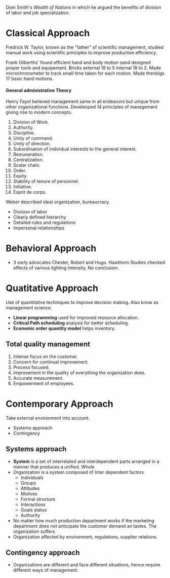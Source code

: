 Dom Smith's *Wealth of Nations* in which he argued the benefits of division of labor and job specialization.

# Classical Approach
Fredrick W. Taylor, known as the "father" of scientific management, studied manual work using scientific principles to improve production efficiency. 


Frank Gilberths' found efficient hand and body motion sand designed proper tools and equipement. Bricks external 18 to 5 internal 18 to 2. Made microchronometer to track small time taken for each motion. Made therbligs 17 basic hand motions.

#### General administrative Theory
Henry Fayol believed management same in all endeavors but unique from other organizational functions. Develeoped 14 principles of management giving rise to modern concepts.
1. Division of Work. 
2. Authority. 
3. Discipline. 
4. Unity of command. 
5. Unity of direction. 
6. Subordination of individual interests to the general interest. 
7. Remuneration. 
8. Centralization. 
9. Scalar chain. 
10. Order. 
11. Equity. 
12. Stability of tenure of personnel. 
13. Initiative. 
14. Esprit de corps. 

Weber described ideal organization, bureaucracy.
- Division of labor
- Clearly defined hierarchy
- Detailed rules and regulations
- Impersonal relationships

# Behavioral Approach
- 3 early advocates Chester, Robert and Hugo.
Hawthorn Studies checked effects of various lighting intensity, No conclusion.

# Quatitative Approach
Use of quantitative techniques to improve decision making. Also know as management science.
- **Linear programming** used for improved resource allocation.
- **Critical Path scheduling** analysis for better scheduling.
- **Economic order quantity model** helps inventory.
## Total quality management
1. Intense focus on the customer. 
2. Concern for continual improvement. 
3. Process focused. 
4. Improvement in the quality of everything the organization does. 
5. Accurate measurement. 
6. Empowerment of employees. 

# Contemporary Approach
Take external environment into account.
- Systems approach
- Contingency
## Systems approach
- **System** is a set of interrelated and interdependent parts arranged in a manner that produces a unified.
Whole
-  Organization is a system composed of Inter dependent factors
	- Individuals
	- Groups 
	- Attitudes
	- Motives
	- Formal structure
	- Interactions
	- Goals status
	- Authority
- No matter how much production department works if the marketing department does not anticipate the customer demand an tastes. The organization suffers 
- Organization affected by environment, regulations, supplier relations.
## Contingency approach
- Organizations are different and face different situations, hence require different ways of management.